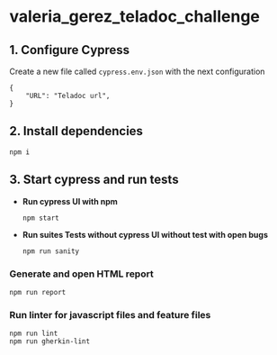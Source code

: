 # valeria_gerez_teladoc_challenge

## **1. Configure Cypress**

Create a new file called `cypress.env.json` with the next configuration
```
{
    "URL": "Teladoc url",
}
```

## **2. Install dependencies**
```
npm i
```


## **3. Start cypress and run tests**

- **Run cypress UI with npm**
  ```
  npm start
  ```
  
- **Run suites Tests without cypress UI without test with open bugs**
  ```
  npm run sanity
  ```

### **Generate and open HTML report**

```
npm run report
```

### **Run linter for javascript files and feature files**

```
npm run lint
npm run gherkin-lint
```